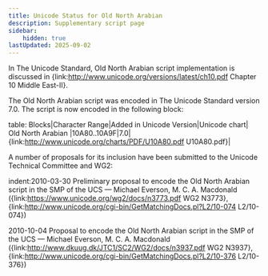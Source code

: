 ```yaml
---
title: Unicode Status for Old North Arabian
description: Supplementary script page
sidebar:
    hidden: true
lastUpdated: 2025-09-02
---
```


In The Unicode Standard, Old North Arabian script implementation is discussed in {link:http://www.unicode.org/versions/latest/ch10.pdf Chapter 10 Middle East-II}.

[comment]: # (end of intro)

[comment]: # (start of blocks)

The Old North Arabian script was encoded in The Unicode Standard version 7.0. The script is now encoded in the following block:

table:
Blocks|Character Range|Added in Unicode Version|Unicode chart|
Old North Arabian |10A80..10A9F|7.0|{link:http://www.unicode.org/charts/PDF/U10A80.pdf U10A80.pdf}|

[comment]: # (end of blocks)

[comment]: # (start of chars)



[comment]: # (end of chars)

[comment]: # (start of rest)

A number of proposals for its inclusion have been submitted to the Unicode Technical Committee and WG2:

indent:2010-03-30 Preliminary proposal to encode the Old North Arabian script in the SMP of the UCS — Michael Everson, M. C. A. Macdonald ({link:https://www.unicode.org/wg2/docs/n3773.pdf WG2 N3773}, {link:http://www.unicode.org/cgi-bin/GetMatchingDocs.pl?L2/10-074 L2/10-074})

2010-10-04 Proposal to encode the Old North Arabian script in the SMP of the UCS — Michael Everson, M. C. A. Macdonald ({link:http://www.dkuug.dk/JTC1/SC2/WG2/docs/n3937.pdf WG2 N3937}, {link:http://www.unicode.org/cgi-bin/GetMatchingDocs.pl?L2/10-376 L2/10-376})
